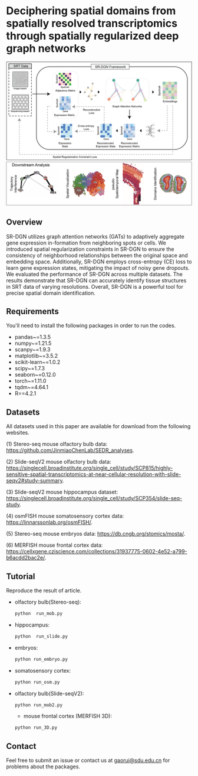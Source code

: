 # Deciphering spatial domains from spatially resolved transcriptomics through spatially regularized deep graph networks

![](./Fig_1.png)

## Overview
SR-DGN utilizes graph attention networks (GATs) to adaptively aggregate gene expression in-formation from neighboring spots or cells. We introduced spatial regularization constraints in SR-DGN to ensure the consistency of neighborhood relationships between the original space and embedding space. Additionally, SR-DGN employs cross-entropy (CE) loss to learn gene expression states, mitigating the impact of noisy gene dropouts. We evaluated the performance of SR-DGN across multiple datasets. The results demonstrate that SR-DGN can accurately identify tissue structures in SRT data of varying resolutions. Overall, SR-DGN is a powerful tool for precise spatial domain identification.

## Requirements
You'll need to install the following packages in order to run the codes.
* pandas~=1.3.5
* numpy~=1.21.5
* scanpy~=1.9.3
* matplotlib~=3.5.2
* scikit-learn~=1.0.2
* scipy~=1.7.3
* seaborn~=0.12.0
* torch~=1.11.0
* tqdm~=4.64.1
* R==4.2.1

## Datasets
All datasets used in this paper are available for download from the following websites. 

(1) Stereo-seq mouse olfactory bulb data: https://github.com/JinmiaoChenLab/SEDR_analyses. 

(2) Slide-seqV2 mouse olfactory bulb data: https://singlecell.broadinstitute.org/single_cell/study/SCP815/highly-sensitive-spatial-transcriptomics-at-near-cellular-resolution-with-slide-seqv2#study-summary. 

(3) Slide-seqV2 mouse hippocampus dataset: https://singlecell.broadinstitute.org/single_cell/study/SCP354/slide-seq-study. 

(4) osmFISH mouse somatosensory cortex data: https://linnarssonlab.org/osmFISH/. 

(5) Stereo-seq mouse embryos data: https://db.cngb.org/stomics/mosta/.

(6) MERFISH mouse frontal cortex data: https://cellxgene.cziscience.com/collections/31937775-0602-4e52-a799-b6acdd2bac2e/.


## Tutorial
 Reproduce the result of article.

- olfactory bulb(Stereo-seq):
  ```python  
  python  run_mob.py
  ```

- hippocampus:

  ```python  
  python  run_slide.py
  ```

- embryos:

  ```python  
  python run_embryo.py
  ```

- somatosensory cortex:

  ```python  
  python run_osm.py
  ```

- olfactory bulb(Slide-seqV2):

  ```python  
  python run_mob2.py
  ```

  - mouse frontal cortex (MERFISH 3D):

  ```python  
  python run_3D.py
  ```


## Contact
Feel free to submit an issue or contact us at gaorui@sdu.edu.cn for problems about the packages.
